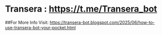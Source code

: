 # Transera : https://t.me/Transera_bot

##For More Info Visit: https://transera-bot.blogspot.com/2025/06/how-to-use-transera-bot-your-pocket.html
